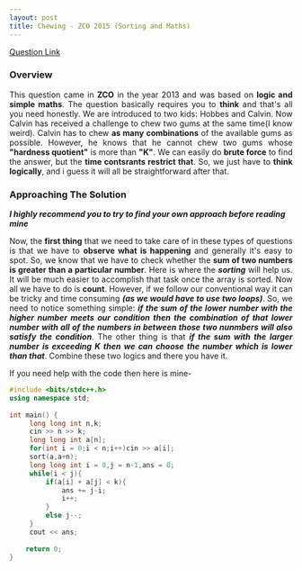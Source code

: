 ```yaml
---
layout: post
title: Chewing - ZCO 2015 (Sorting and Maths)
---
```


[Question Link](https://www.codechef.com/ZCOPRAC/problems/ZCO13003)

### Overview

<div style="text-align: justify">
This question came in <b>ZCO</b> in the year 2013 and was based on <b>logic and simple maths</b>. The question basically requires you to <b>think</b> and that's all you need honestly. We are introduced to two kids: Hobbes and Calvin. Now Calvin has received a challenge to chew two gums at the same time(I know weird). Calvin has to chew <b>as many combinations</b> of the available gums as possible. However, he knows that he cannot chew two gums whose <b>"hardness quotient"</b> is more than <b>"K"</b>. We can easily do <b>brute force</b> to find the answer, but the <b>time contsrants restrict that</b>. So, we just have to <b>think logically</b>, and i guess it will all be straightforward after that.
</div>

### Approaching The Solution

_**I highly recommend you to try to find your own approach before reading mine**_

<div style="text-align: justify">
Now, the <b>first thing</b> that we need to take care of in these types of questions is that we have to <b>observe what is happening</b> and generally it's easy to spot. So, we know that we have to check whether the <b>sum of two numbers is greater than a particular number</b>. Here is where the <b><em>sorting</em></b> will help us. It will be much easier to accomplish that task once the array is sorted. Now all we have to do is <b>count</b>. However, if we follow our conventional way it can be tricky and time consuming <b><em>(as we would have to use two loops)</em></b>. So, we need to notice something simple: <b><em>if the sum of the lower number with the higher number meets our condition then the combination of that lower number with all of the numbers in between those two nunmbers will also satisfy the condition</em></b>. The other thing is that <b><em>if the sum with the larger number is exceeding K then we can choose the number which is lower than that</em></b>. Combine these two logics and there you have it.
</div>

If you need help with the code then here is mine-

```cpp
#include <bits/stdc++.h>
using namespace std;
 
int main() {
     long long int n,k;
     cin >> n >> k;
     long long int a[n];
     for(int i = 0;i < n;i++)cin >> a[i];
     sort(a,a+n);
     long long int i = 0,j = n-1,ans = 0;
     while(i < j){
         if(a[i] + a[j] < k){
             ans += j-i;
             i++;
         }
         else j--;
     }
     cout << ans;
     
	return 0;
}
```
